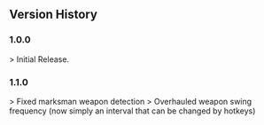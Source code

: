 ## Version History

### 1.0.0
\> Initial Release.

### 1.1.0
\> Fixed marksman weapon detection
\> Overhauled weapon swing frequency (now simply an interval that can be changed by hotkeys)

